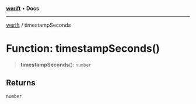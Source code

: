 [**werift**](../README.md) • **Docs**

***

[werift](../globals.md) / timestampSeconds

# Function: timestampSeconds()

> **timestampSeconds**(): `number`

## Returns

`number`
